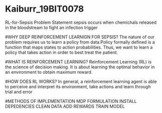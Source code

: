 # Kaiburr_19BIT0078
RL-for-Sepsis
Problem Statement
sepsis occurs when chemichals released in the bloodstream to fight an infection trigger

#WHY DEEP REINFORCEMENT LEARNIGN FOR SEPSIS? The nature of our problem requires us to learn a policy from data.Policy formally defined is a function that maps states to action probabilities. Thus, we want to learn a policy that takes action in order to best treat the patient.

#WHAT IS REINFORCEMENT LEARNING? Reinforcement Learning (RL) is the science of decision making. It is about learning the optimal behavior in an environment to obtain maximum reward.

#HOW DOES RL WORKS? In general, a reinforcement learning agent is able to perceive and interpret its environment, take actions and learn through trial and error

#METHODS OF IMPLEMENTATION MDP FORMULATION INSTALL DEPEDENCIES CLEAN DATA ADD REWARDS TRAIN MODEL
